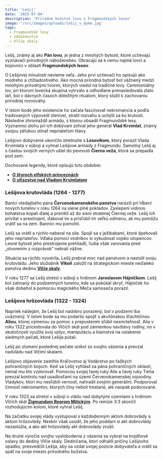 ```yaml
---
title: 'Lešij'
date: '2025-07-04'
description: 'Prírodné božstvo lovu z Fragmundských lesov'
image: '/src/images/uploads/lešij_v_dyme.jpg'
tags:
  - Fragmundské lesy
  - náboženstvá
  - Vlčie skaly
---
```

Lešij, známy aj ako **Pán lovu**, je jedna z mnohých bytostí, ktoré uctievajú vyznávači prírodných náboženstiev. Obracajú sa k nemu najmä lovci a bojovníci v oblasti **Fragmundských lesov**.

O Lešijovej minulosti nevieme veľa. Jeho prví uctievači ho opisujú ako múdreho a ctižiadostivého. Ako mocná prírodná bytosť bol vážnený medzi mnohými prírodnými tvormi, ktorých viedol na tradičné lovy. Ceremoniálny lov, pri ktorom lovecká skupina vytrvalo a odhodlane prenasledovala zlatú laň, bol v dávnych časoch dôležitým rituálom, ktorý slúžil k zachovaniu prírodnej rovnováhy.

V istom bode jeho existencie ho začala fascinovať nekromancia a podľa tradovaných výpovedí zlenivel, stratil rozvahu a uchýlil sa ku krutosti. Následne zhromaždil armádu, s ktorou obsadil Fragmundské lesy. Významnú úlohu pri ich dobývaní zohral jeho generál **Vlad Krvimlat**, známy svojou záľubou stínať nepriateľom hlavy.

Lešijovo dobývanie ukončilo stretnutie s **Lesovikom**, ktorý porazil Vlada Krvimlata v súboji a vyhnal Lešijove armády z Fragmundu. Samotný Lešij aj s častou svojich verných ušiel do pevnosti **Čierna veža**, ktorá sa prepadla pod zem.

Dochované legendy, ktoré opisujú toto obdobie:
- [**O štyroch elfských princeznách**](/articles/O-styroch-elfskych-princeznach.md)
- [**O víťazstve nad Vladom Krvimlatom**](/articles/O-vitazstve-nad-Vladom-Krvimlatom.md)

### Lešijova krutovláda (1264 - 1277)
Baníci vtedajšieho pána **Červenokamenského panstva** narazili pri hĺbení nových tunelov v roku 1264 na siene plné pokladov. Zaslepení vidinou bohatstva kopali ďalej a prenikli až do siení stratenej Čiernej veže. Lešij ich privítal v prestrojení, ďakoval im a prisľúbil im veľkú odmenu, ak mu pomôžu vrátiť sa na zem. Banníci mu pomohli.

Lešij sa vrátil a rýchlo naberal na sile. Spojil sa s ježibabami, ktoré špehovali jeho nepriateľov. Vďaka pomoci vodníkov si vybudoval vojsko utopencov. Lesné bytosti jeho prestrojenie prehliadli, ľudia však varovania pred „stvorením z rozprávok“ nebrali vážne.

Situácia sa rýchlo vyostrila, Lešij prebral moc nad panstvom a nastolil svoju krutovládu. Jeho služobník **Vlkoň** založil na strategickom mieste neďaleko panstva dedinu [**Vlčie skaly**](/articles/Vlcie-skaly.md).

V roku 1277 sa Lešij stretol v súboji s hrdinom **Jaroslavom Hájničkom**. Lešij bol zahnaný do podzemných tunelov, kde sa pokúšal skryť, Hájniček ho však dobehol a pomocou magického Meča samoseča porazil.

### Lešijova hrôzovláda (1322 - 1324)
Napriek nádejám, že Lešij bol nadobro porazený, bol v podzemí iba uväznený. V istom bode sa mu podarilo spojiť s akvilónskou šľachtičnou **Aliou**, ktorej výmenou za pomoc s prepustením sľúbil nesmrteľnosť. Alia v roku 1322 pricestovala do Vlčích skál pod zámienkou návštevy rodiny, no v skutočnosti využila svoj vplyv, manipuláciu a klamstvá na oslabenie siedmych pečatí, ktoré Lešija pútali.

Lešij po zlomení poslednej pečate unikol zo svojho väzenia a prevzal nadvládu nad Vlčími skalami.

Lešijovo objavenie zastihlo Kráľovstvo aj Vodárstvo po ťažkých pohraničných bojoch. Keď sa Lešij vyhlásil za pána pohraničných oblastí, nemal mu kto vzdorovať. Pomocou svojej ľavej ruky Alie a ľavej ruky Tieňa prevzal kontrolu nad usadlosťami na území Červenokamenskej vojvodiny. Vladykov, ktorí mu nesľúbili vernosť, nahradil svojimi generálmi. Podporoval činnosť nekromantov, ktorých činy neboli trestané, ale naopak podorované.

V roku 1323 sa stretol v súboji o vládu nad dobytými územiami s hrdinom Vlčích skál [**Žigmundom Reorom Mitickým**](/articles/Zigmund-Reor-Miticky.md). Po remíze 3:3 skončil rozhodujúcim kolom, ktoré vyhral Lešij. 

Na začiatku svojej vlády vystupoval s každodenným aktom dobrovlády a aktom hrôzovlády. Neskôr však usúdil, že jeho poddaní si akt dobrovlády nezaslúžia, a ako akt hrôzovlády akt dobrovlády zrušil.

Na druhé výročie svojho vyslobodenia z väzenia sa vybral na trojdňové oslavy do dediny Vlčie skaly. Dedinčania, ktorí odhalili príčiny Lešijovho úpadku, presvedčili Lešija, aby sa vzdal svojej pozície dobyvateľa a vrátil sa späť na svoje miesto prírodného božstva.
